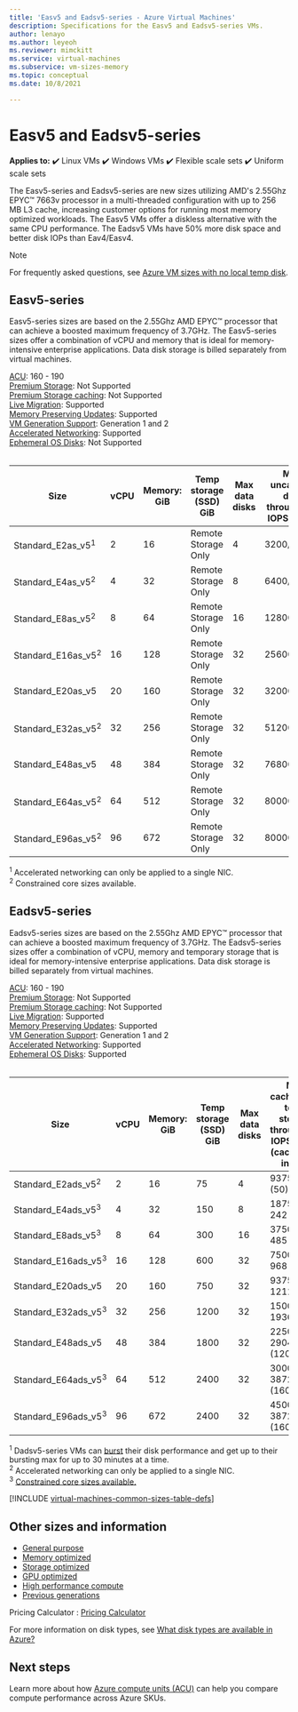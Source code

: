 ```yaml
---
title: 'Easv5 and Eadsv5-series - Azure Virtual Machines'
description: Specifications for the Easv5 and Eadsv5-series VMs.
author: lenayo 
ms.author: leyeoh
ms.reviewer: mimckitt
ms.service: virtual-machines
ms.subservice: vm-sizes-memory
ms.topic: conceptual 
ms.date: 10/8/2021

---
```


# Easv5 and Eadsv5-series

**Applies to:** :heavy_check_mark: Linux VMs :heavy_check_mark: Windows VMs :heavy_check_mark: Flexible scale sets :heavy_check_mark: Uniform scale sets

The Easv5-series and Eadsv5-series are new sizes utilizing AMD's 2.55Ghz EPYC™ 7663v processor in a multi-threaded configuration with up to 256 MB L3 cache, increasing customer options for running most memory optimized workloads. The Easv5 VMs offer a diskless alternative with the same CPU performance. The Eadsv5 VMs have 50% more disk space and better disk IOPs than Eav4/Easv4.

> [!NOTE]
> For frequently asked questions, see [Azure VM sizes with no local temp disk](azure-vms-no-temp-disk.yml).

## Easv5-series

Easv5-series sizes are based on the 2.55Ghz AMD EPYC™ processor that can achieve a boosted maximum frequency of 3.7GHz. The Easv5-series sizes offer a combination of vCPU and memory that is ideal for memory-intensive enterprise applications. Data disk storage is billed separately from virtual machines.

[ACU](acu.md): 160 - 190 <br>
[Premium Storage](premium-storage-performance.md): Not Supported <br>
[Premium Storage caching](premium-storage-performance.md): Not Supported <br>
[Live Migration](maintenance-and-updates.md): Supported <br>
[Memory Preserving Updates](maintenance-and-updates.md): Supported <br>
[VM Generation Support](generation-2.md): Generation 1 and 2 <br>
[Accelerated Networking](../virtual-network/create-vm-accelerated-networking-cli.md): Supported <br>
[Ephemeral OS Disks](ephemeral-os-disks.md): Not Supported <br><br>

| Size | vCPU | Memory: GiB | Temp storage (SSD) GiB | Max data disks | Max uncached disk throughput: IOPS/MBps | Max NICs | Expected Network bandwidth (Mbps) |
|---|---|---|---|---|---|---|---|
| Standard_E2as_v5<sup>1</sup>  | 2  | 16  | Remote Storage Only | 4  | 3200/48    | 2 | 2000  |
| Standard_E4as_v5<sup>2</sup>  | 4  | 32  | Remote Storage Only | 8  | 6400/96    | 2 | 4000  |
| Standard_E8as_v5<sup>2</sup>  | 8  | 64  | Remote Storage Only | 16 | 12800/192  | 4 | 8000  |
| Standard_E16as_v5<sup>2</sup> | 16 | 128 | Remote Storage Only | 32 | 25600/384  | 8 | 10000 |
| Standard_E20as_v5             | 20 | 160 | Remote Storage Only | 32 | 32000/480  | 8 | 12500 |
| Standard_E32as_v5<sup>2</sup> | 32 | 256 | Remote Storage Only | 32 | 51200/768  | 8 | 16000 |
| Standard_E48as_v5             | 48 | 384 | Remote Storage Only | 32 | 76800/1152 | 8 | 24000 |
| Standard_E64as_v5<sup>2</sup> | 64 | 512 | Remote Storage Only | 32 | 80000/1200 | 8 | 32000 |
| Standard_E96as_v5<sup>2</sup> | 96 | 672 | Remote Storage Only | 32 | 80000/1600 | 8 | 40000 |

<sup>1</sup> Accelerated networking can only be applied to a single NIC.<br>
<sup>2</sup> Constrained core sizes available.


## Eadsv5-series

Eadsv5-series sizes are based on the 2.55Ghz AMD EPYC™ processor that can achieve a boosted maximum frequency of 3.7GHz. The Eadsv5-series sizes offer a combination of vCPU, memory and temporary storage that is ideal for memory-intensive enterprise applications. Data disk storage is billed separately from virtual machines.

[ACU](acu.md): 160 - 190 <br>
[Premium Storage](premium-storage-performance.md): Not Supported <br>
[Premium Storage caching](premium-storage-performance.md): Not Supported <br>
[Live Migration](maintenance-and-updates.md): Supported <br>
[Memory Preserving Updates](maintenance-and-updates.md): Supported <br>
[VM Generation Support](generation-2.md): Generation 1 and 2 <br>
[Accelerated Networking](../virtual-network/create-vm-accelerated-networking-cli.md): Supported <br>
[Ephemeral OS Disks](ephemeral-os-disks.md): Supported <br><br>

| Size | vCPU | Memory: GiB | Temp storage (SSD) GiB | Max data disks | Max cached and temp storage throughput: IOPS/MBps (cache size in GiB) | Max uncached disk throughput: IOPS/MBps | Max burst uncached disk throughput: IOPS/MBps<sup>1</sup> | Max NICs | Expected Network bandwidth (Mbps) |
|---|---|---|---|---|---|---|---|---|---|
| Standard_E2ads_v5<sup>2</sup>  | 2  | 16  | 75   | 4  | 9375 / 120 (50)      | 3200/48      | 10000/600  | 2 | 2000  |
| Standard_E4ads_v5<sup>3</sup>  | 4  | 32  | 150  | 8  | 18750 / 242 (100)    | 6400/96      | 20000/600  | 2 | 4000  |
| Standard_E8ads_v5<sup>3</sup>  | 8  | 64  | 300  | 16 | 37500 / 485 (200)    | 12800/192    | 20000/600  | 4 | 8000  |
| Standard_E16ads_v5<sup>3</sup> | 16 | 128 | 600  | 32 | 75000 / 968 (400)    | 25600/384    | 40000/600  | 8 | 10000 |
| Standard_E20ads_v5             | 20 | 160 | 750  | 32 | 93750 / 1211 (500)   | 32000/480    | 64000/600  | 8 | 12500 |
| Standard_E32ads_v5<sup>3</sup> | 32 | 256 | 1200 | 32 | 150000 / 1936 (800)  | 51200/768    | 80000/1200 | 8 | 16000 |
| Standard_E48ads_v5             | 48 | 384 | 1800 | 32 | 225000 / 2904 (1200) | 76800/1152   | 80000/1800 | 8 | 24000 |
| Standard_E64ads_v5<sup>3</sup> | 64 | 512 | 2400 | 32 | 300000 / 3872 (1600) | 80000/1200   | 80000/1800 | 8 | 32000 |
| Standard_E96ads_v5<sup>3</sup> | 96 | 672 | 2400 | 32 | 450000 / 3872 (1600) | 80000/1600   | 80000/2000 | 8 | 40000 |

<sup>1</sup> Dadsv5-series VMs can [burst](disk-bursting.md) their disk performance and get up to their bursting max for up to 30 minutes at a time.<br>
<sup>2</sup> Accelerated networking can only be applied to a single NIC.<br>
<sup>3</sup> [Constrained core sizes available.](constrained-vcpu.md)



[!INCLUDE [virtual-machines-common-sizes-table-defs](../../includes/virtual-machines-common-sizes-table-defs.md)]

## Other sizes and information

- [General purpose](sizes-general.md)
- [Memory optimized](sizes-memory.md)
- [Storage optimized](sizes-storage.md)
- [GPU optimized](sizes-gpu.md)
- [High performance compute](sizes-hpc.md)
- [Previous generations](sizes-previous-gen.md)

Pricing Calculator : [Pricing Calculator](https://azure.microsoft.com/pricing/calculator/)

For more information on disk types, see [What disk types are available in Azure?](disks-types.md)

## Next steps

Learn more about how [Azure compute units (ACU)](acu.md) can help you compare compute performance across Azure SKUs.